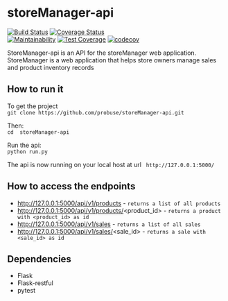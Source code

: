 # storeManager-api  
[![Build Status](https://travis-ci.com/probuse/storeManager-api.svg?branch=develop)](https://travis-ci.com/probuse/storeManager-api)
[![Coverage Status](https://coveralls.io/repos/github/probuse/storeManager-api/badge.svg?branch=develop)](https://coveralls.io/github/probuse/storeManager-api?branch=develop)  
[![Maintainability](https://api.codeclimate.com/v1/badges/612965a0756ff1a779fd/maintainability)](https://codeclimate.com/github/probuse/storeManager-api/maintainability)
[![Test Coverage](https://api.codeclimate.com/v1/badges/612965a0756ff1a779fd/test_coverage)](https://codeclimate.com/github/probuse/storeManager-api/test_coverage)
[![codecov](https://codecov.io/gh/probuse/storeManager-api/branch/master/graph/badge.svg)](https://codecov.io/gh/probuse/storeManager-api)



StoreManager-api is an API for the storeManager web application.  
StoreManager is a web application that helps store owners manage sales and product inventory records

## How to run it
To get the project  
`git clone https://github.com/probuse/storeManager-api.git `

Then:  
`cd  storeManager-api`

Run the api:  
`python run.py`

The api is now running on your local host at url ` http://127.0.0.1:5000/`

## How to access the endpoints
* http://127.0.0.1:5000/api/v1/products - `returns a list of all products`
* http://127.0.0.1:5000/api/v1/products/<product_id> - `returns a product with <product_id> as id`
* http://127.0.0.1:5000/api/v1/sales - `returns a list of all sales`
* http://127.0.0.1:5000/api/v1/sales/<sale_id> - `returns a sale with <sale_id> as id`

## Dependencies
* Flask
* Flask-restful
* pytest
